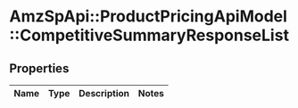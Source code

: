 # AmzSpApi::ProductPricingApiModel::CompetitiveSummaryResponseList

## Properties
Name | Type | Description | Notes
------------ | ------------- | ------------- | -------------

